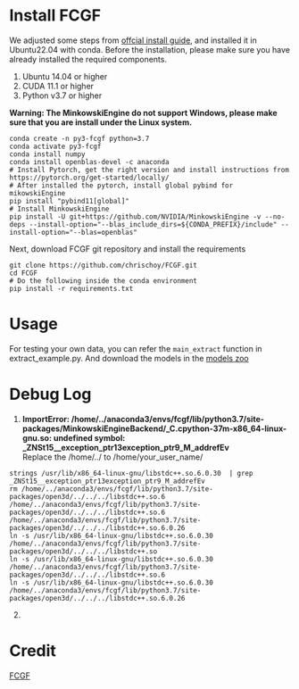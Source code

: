 # Install FCGF
We adjusted some steps from [offcial install guide](https://github.com/chrischoy/FCGF), and installed it in Ubuntu22.04 with conda.
Before the installation, please make sure you have already installed the required components.
1. Ubuntu 14.04 or higher
2. CUDA 11.1 or higher
3. Python v3.7 or higher

**Warning: The MinkowskiEngine do not support Windows, please make sure that you are install under the Linux system.** <br>
```
conda create -n py3-fcgf python=3.7
conda activate py3-fcgf
conda install numpy
conda install openblas-devel -c anaconda
# Install Pytorch, get the right version and install instructions from https://pytorch.org/get-started/locally/
# After installed the pytorch, install global pybind for mikowskiEngine
pip install "pybind11[global]"
# Install MinkowskiEngine
pip install -U git+https://github.com/NVIDIA/MinkowskiEngine -v --no-deps --install-option="--blas_include_dirs=${CONDA_PREFIX}/include" --install-option="--blas=openblas"
```
Next, download FCGF git repository and install the requirements
```
git clone https://github.com/chrischoy/FCGF.git
cd FCGF
# Do the following inside the conda environment
pip install -r requirements.txt
```

# Usage
For testing your own data, you can refer the `main_extract` function in extract_example.py. And download the models in the [models zoo](https://github.com/chrischoy/FCGF#registration-test-on-3dmatch)


# Debug Log
1. **ImportError: /home/../anaconda3/envs/fcgf/lib/python3.7/site-packages/MinkowskiEngineBackend/_C.cpython-37m-x86_64-linux-gnu.so: undefined symbol: _ZNSt15__exception_ptr13exception_ptr9_M_addrefEv** <br>
Replace the /home/../ to /home/your_user_name/
```
strings /usr/lib/x86_64-linux-gnu/libstdc++.so.6.0.30  | grep _ZNSt15__exception_ptr13exception_ptr9_M_addrefEv
rm /home/../anaconda3/envs/fcgf/lib/python3.7/site-packages/open3d/../../../libstdc++.so.6 /home/../anaconda3/envs/fcgf/lib/python3.7/site-packages/open3d/../../../libstdc++.so.6 /home/../anaconda3/envs/fcgf/lib/python3.7/site-packages/open3d/../../../libstdc++.so.6.0.26
ln -s /usr/lib/x86_64-linux-gnu/libstdc++.so.6.0.30 /home/../anaconda3/envs/fcgf/lib/python3.7/site-packages/open3d/../../../libstdc++.so
ln -s /usr/lib/x86_64-linux-gnu/libstdc++.so.6.0.30 /home/../anaconda3/envs/fcgf/lib/python3.7/site-packages/open3d/../../../libstdc++.so.6
ln -s /usr/lib/x86_64-linux-gnu/libstdc++.so.6.0.30 /home/../anaconda3/envs/fcgf/lib/python3.7/site-packages/open3d/../../../libstdc++.so.6.0.26
```
2. 



# Credit
[FCGF](https://github.com/chrischoy/FCGF)
